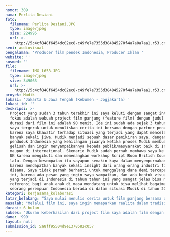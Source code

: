 ```yaml
---
nomor: 309
nama: Perlita Desiani
foto:
  filename: Perlita Desiani.JPG
  type: image/jpeg
  size: 224995
  url: >-
    http://5c4cf848f6454dc02ec8-c49fe7e7355d384845270f4a7a0a7aa1.r53.cf2.rackcdn.com/45b5675c-4b70-4cbf-80e1-130eb030c31e/Perlita%20Desiani.JPG
seni: audiovisual
pengalaman: 'Producer film pendek Indonesia, Producer Iklan '
website: ''
sosmed: ''
file:
  filename: IMG_1658.JPG
  type: image/jpeg
  size: 349063
  url: >-
    http://5c4cf848f6454dc02ec8-c49fe7e7355d384845270f4a7a0a7aa1.r53.cf2.rackcdn.com/812b89f6-ff1d-4a6b-8477-2df2f957cbce/IMG_1658.JPG
proyek: Mudik
lokasi: 'Jakarta & Jawa Tengah (Kebumen - Jogjakarta) '
lokasi_id: ''
deskripsi: >-
  Project yang sudah 3 tahun terakhir ini saya keluti dengan sangat intens dan
  fokus adalah sebuah project film panjang (feature film) dengan judul MUDIK,
  durasi dari film ini adalah 90 menit. Ide ini sudah ada sejak 3 tahun lalu,
  saya tergerak untuk menuliskan cerita ini bersama dengan partner penulis saya
  karena saya khawatir terhadap situasi yang terjadi yang dapat mencelakakan
  banyak sekali jiwa. Mudik menjadi sebuah dasar pemikiran saya, dengan data
  penduduk Indonesia yang kehilangan jiwanya ketika proses Mudik membuat saya
  gelisah dan ingin menyampaikannya kepada publik/masyarakat baik di Indonesia
  maupun di international. Skenario Mudik sudah pernah membawa saya ke London,
  UK karena mengikuti dan memenangkan workshop Script Room British Council 2016
  lalu. Dengan kesempatan itu sayapun semakin kaya dalam menyempurnakan skenario
  karena mendapatkan banyak sekali insight dari orang orang industri film 
  disana. Saya tidak pernah berhenti untuk menggalang dana demi tercapainya film
  ini, karena ada pesan yang ingin saya sampaikan, dan ada bentuk visual budaya
  yang terjadi di Indonesia di tahun tahun ini yang sangat jelas bisa menjadi
  referensi bagi anak anak di masa mendatang untuk bisa melihat bagaimana
  seorang perempuan Indonesia berada di dalam situasi Mudik di tahun 2018.  
kategori: kerjasama_kolaborasi
latar_belakang: "Saya mulai menulis cerita untuk film panjang bersama dengan penulis/sutradara partner saya. Cerita ini ada karena adanya rasa kekhawatiran dan kegelisahan saya dengan apa yang sering dan acap kali terjadi di Indonesia, kaitannya dengan yang saya sebut dengan \"BUDAYA\", yaitu Mudik. Bertahun-tahun lamanya kebiasaan ini berulang, walaupun kita semua tahu apa yang selalu saja terjadi dalam prosesnya, kehilangan jiwa perempuan dan anak Indonesia. Yang menjadi pertanyaan saya, adalah mengapa Mudik tidak terelakkan 1 kalipun oleh masyarakat Indonesia. Jawabannya adalah hausnya manusia akan silaturahmi antara keluarga dan kerabat dekat. Apapun hal tidak baikpun menjadi tidak terlihat lagi karena semangat kasih sayang. Naskah/Skrip film Mudik ini adalah bentuk sebuah pemikiran perempuan Indonesia yang bebas, yang tidak terbelenggu oleh stereotype bahwa perempuan adalah tidak setara. Saya ingin menyampaikan bahwa perempuan Indonesia di saat ini, disadari atau tidak, sudah mulai berdamai dengan tradisi. Bagaimana seorang perempuan tidak hanya berserah pada keadaan tapi berani mengambil resiko, menjalankan solusi, dan menempuh konsekwensi. Untuk itu, Mudik menjadi sangat relevan dengan perkembangan jaman sekaligus cermin bagi para perempuan modern yang masih menghargai tradisi.\r\n"
masalah: "Melalui film ini, saya ingin memaparkan realita dalam tradisi Mudik melalui kisah Aida. Budaya pulang kampung atau yang dikenal dengan istilah mudik sudah sangat familiar bagi orang Indonesia. Tulisan Zulkarnain Nasution di Times Indonesia (2017) menyatakan bahwa mudik adalah suatu ritual sosial. Harga tiket transportasi umum melonjak, tingkat kejahatan mengingkat, serta tingkat kecelakaan lalu lintas yang tinggi tidak juga mengurangi gelombang pemudik setiap tahunnya. Masyarakat Indonesia menempuh berbagai cara untuk dapat pulang tiba di tujuan tepat waktu. Alasannya, mudik dianggap sebagai ajang silaturahmi tatap muka yang wajib. Sehingga bisa dibayangkan betapa besar resiko perjalanan yang ditempuh. Namun tetap saja masyarakat tetap nekad menempuh perjalanan. Dengan satu tujuan: pulang. \r\nUntuk dapat merealisasikan project film ini sesuai dengan timeline, dimana film akan shooting (produksi ) di bulan Juni 2018 nanti dikarenakan kami akan shooting mengambil situasi real Mudik, saya mengalami kesulitan dalam pemenuhan dananya. Dana yang masih saya cari sampai hari ini adalah sebanyak 1,5 Miliar Rupiah lagi. Saya sangat berharap bahwa dengan adanya Cipta Media dapat mensupport karya ini agar cerita tentang perempuan Indonesia tidak hanya terucap, namun ter-visual-kan dalam bentuk karya yang bisa dinikmati baik di Indonesia maupun International. \r\n"
durasi: 6 bulan
sukses: "Ukuran keberhasilan dari project film saya adalah film dengan cerita yang sangat lokal ini bisa diterima oleh masyakarat Indonesia dengan penjualan tiket yang maximal dan juga dapat dinikmati oleh pencinta seni di Asia dan Eropa. Karena untuk saya, sebuah karya seni tidak akan penting apabila hanya sekelibat saja orang yang bisa menikmatinya. Saya ingin sebanyak-banyaknya public yang bisa menerima buah pikiran saya melalui film ini. \r\n"
dana: '999'
layout: null
submission_id: 5a8ff95504d9e1378582c057
---
```

